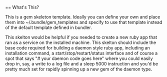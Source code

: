 == What's This?

This is a gem skeleton template.  Ideally you can define your own and place them into ~/.bundle/gem_templates and specify to use that template instead of the default template defined in bundler.  

This skelton would be helpful if you needed to create a new ruby app that ran as a service on the installed machine.  This skelton should include the base code required for building a daemon style ruby app, including an installation command, a start/stop/restart/status interface and of course a spot that says "# your daemon code goes here" where you could easily drop in, say, a write to a log file and a sleep 5000 instruction and you'd be pretty much set for rapidly spinning up a new gem of the daemon type.  


